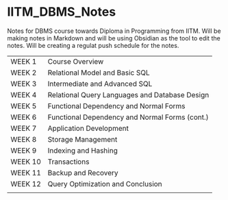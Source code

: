 # IITM_DBMS_Notes
Notes for DBMS course towards Diploma in Programming from IITM. Will be making notes in Markdown and will be using Obsidian as the tool to edit the notes. Will be creating a regulat push schedule for the notes.

|         |                                                |
| ------- | ---------------------------------------------- |
| WEEK 1  | Course Overview                                |
| WEEK 2  | Relational Model and Basic SQL                 |
| WEEK 3  | Intermediate and Advanced SQL                  |
| WEEK 4  | Relational Query Languages and Database Design |
| WEEK 5  | Functional Dependency and Normal Forms         |
| WEEK 6  | Functional Dependency and Normal Forms (cont.) |
| WEEK 7  | Application Development                        |
| WEEK 8  | Storage Management                             |
| WEEK 9  | Indexing and Hashing                           |
| WEEK 10 | Transactions                                   |
| WEEK 11 | Backup and Recovery                            |
| WEEK 12 | Query Optimization and Conclusion              |
|         |                                                |
